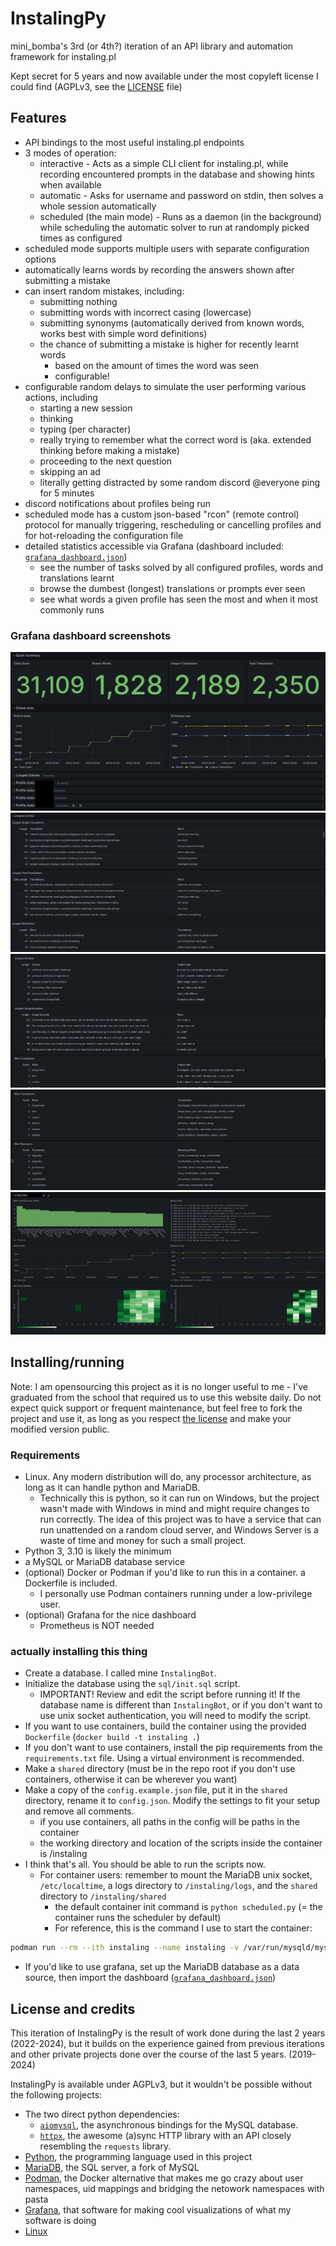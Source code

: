 # InstalingPy

mini_bomba's 3rd (or 4th?) iteration of an API library and automation framework for instaling.pl

Kept secret for 5 years and now available under the most copyleft license I could find (AGPLv3, see the [LICENSE](https://github.com/mini-bomba/InstalingPy/blob/master/LICENSE) file)

## Features
- API bindings to the most useful instaling.pl endpoints
- 3 modes of operation:
  - interactive - Acts as a simple CLI client for instaling.pl, while recording encountered prompts in the database and showing hints when available
  - automatic - Asks for username and password on stdin, then solves a whole session automatically
  - scheduled (the main mode) - Runs as a daemon (in the background) while scheduling the automatic solver to run at randomply picked times as configured
- scheduled mode supports multiple users with separate configuration options
- automatically learns words by recording the answers shown after submitting a mistake
- can insert random mistakes, including:
  - submitting nothing
  - submitting words with incorrect casing (lowercase)
  - submitting synonyms (automatically derived from known words, works best with simple word definitions)
  - the chance of submitting a mistake is higher for recently learnt words
    - based on the amount of times the word was seen
    - configurable!
- configurable random delays to simulate the user performing various actions, including
  - starting a new session
  - thinking
  - typing (per character)
  - really trying to remember what the correct word is (aka. extended thinking before making a mistake)
  - proceeding to the next question
  - skipping an ad
  - literally getting distracted by some random discord @everyone ping for 5 minutes
- discord notifications about profiles being run
- scheduled mode has a custom json-based "rcon" (remote control) protocol for manually triggering, rescheduling or cancelling profiles and for hot-reloading the configuration file
- detailed statistics accessible via Grafana (dashboard included: [`grafana_dashboard.json`](https://github.com/mini-bomba/InstalingPy/blob/master/grafana_dashboard.json))
  - see the number of tasks solved by all configured profiles, words and translations learnt
  - browse the dumbest (longest) translations or prompts ever seen
  - see what words a given profile has seen the most and when it most commonly runs

### Grafana dashboard screenshots
![quick summary](https://github.com/mini-bomba/InstalingPy/raw/master/screenshots/grafana1.png)
![longest entries](https://github.com/mini-bomba/InstalingPy/raw/master/screenshots/grafana2.png)
![more longest entries](https://github.com/mini-bomba/InstalingPy/raw/master/screenshots/grafana3.png)
![most translations](https://github.com/mini-bomba/InstalingPy/raw/master/screenshots/grafana4.png)
![personal stats](https://github.com/mini-bomba/InstalingPy/raw/master/screenshots/grafana5.png)

## Installing/running

Note: I am opensourcing this project as it is no longer useful to me - I've graduated from the school that required us to use this website daily.
Do not expect quick support or frequent maintenance, but feel free to fork the project and use it, as long as you respect [the license](https://github.com/mini-bomba/InstalingPy/blob/master/LICENSE) and make your modified version public.

### Requirements
- Linux. Any modern distribution will do, any processor architecture, as long as it can handle python and MariaDB.
  - Technically this is python, so it can run on Windows, but the project wasn't made with Windows in mind and might require changes to run correctly. The idea of this project was to have a service that can run unattended on a random cloud server, and Windows Server is a waste of time and money for such a small project.
- Python 3, 3.10 is likely the minimum
- a MySQL or MariaDB database service
- (optional) Docker or Podman if you'd like to run this in a container. a Dockerfile is included.
  - I personally use Podman containers running under a low-privilege user.
- (optional) Grafana for the nice dashboard
  - Prometheus is NOT needed

### actually installing this thing
- Create a database. I called mine `InstalingBot`.
- Initialize the database using the `sql/init.sql` script.
  - IMPORTANT! Review and edit the script before running it! If the database name is different than `InstalingBot`, or if you don't want to use unix socket authentication, you will need to modify the script.
- If you want to use containers, build the container using the provided `Dockerfile` (`docker build -t instaling .`)
- If you don't want to use containers, install the pip requirements from the `requirements.txt` file. Using a virtual environment is recommended.
- Make a `shared` directory (must be in the repo root if you don't use containers, otherwise it can be wherever you want)
- Make a copy of the `config.example.json` file, put it in the `shared` directory, rename it to `config.json`. Modify the settings to fit your setup and remove all comments.
  - if you use containers, all paths in the config will be paths in the container
  - the working directory and location of the scripts inside the container is /instaling
- I think that's all. You should be able to run the scripts now.
  - For container users: remember to mount the MariaDB unix socket, `/etc/localtime`, a logs directory to `/instaling/logs`, and the `shared` directory to `/instaling/shared`
    - the default container init command is `python scheduled.py` (= the container runs the scheduler by default)
    - For reference, this is the command I use to start the container:
```bash
podman run --rm --ith instaling --name instaling -v /var/run/mysqld/mysqld.sock:/mysqld.sock -v /etc/localtime:/etc/localtime:ro -v /var/lib/instaling/logs:/instaling/logs -v /var/lib/instaling/shared:/instaling/shared instaling
```
- If you'd like to use grafana, set up the MariaDB database as a data source, then import the dashboard ([`grafana_dashboard.json`](https://github.com/mini-bomba/InstalingPy/raw/master/grafana_dashboard.json))

## License and credits
This iteration of InstalingPy is the result of work done during the last 2 years (2022-2024), but it builds on the experience gained from previous iterations and other private projects done over the course of the last 5 years. (2019-2024)

InstalingPy is available under AGPLv3, but it wouldn't be possible without the following projects:

- The two direct python dependencies:
  - [`aiomysql`](https://github.com/aio-libs/aiomysql), the asynchronous bindings for the MySQL database.
  - [`httpx`](https://github.com/encode/httpx/), the awesome (a)sync HTTP library with an API closely resembling the `requests` library.
- [Python](https://www.python.org/), the programming language used in this project
- [MariaDB](https://github.com/MariaDB/server), the SQL server, a fork of MySQL
- [Podman](https://github.com/containers/podman), the Docker alternative that makes me go crazy about user namespaces, uid mappings and bridging the netowork namespaces with pasta
- [Grafana](https://github.com/grafana/grafana), that software for making cool visualizations of what my software is doing
- [Linux](https://kernel.org/)
